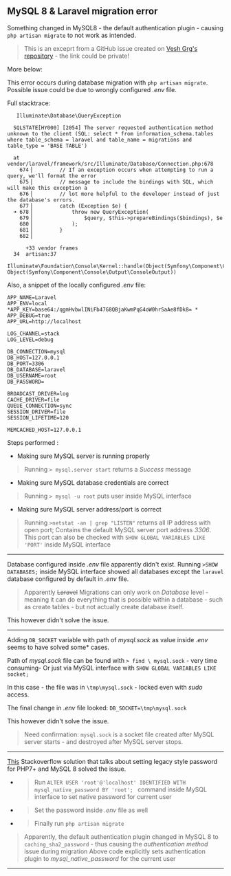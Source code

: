 ## MySQL 8 & Laravel migration error

Something changed in MySQL8 - the default authentication plugin - causing `php artisan migrate` to not work as intended.

> This is an exceprt from a GitHub issue created on [Vesh Grg's repository](https://github.com/VeshGrg/laravel_email_notify) - the link could be private!

More below:

This error occurs during database migration with `php artisan migrate`.
Possible issue could be due to wrongly configured *.env* file.

Full stacktrace:

```
   Illuminate\Database\QueryException 

  SQLSTATE[HY000] [2054] The server requested authentication method unknown to the client (SQL: select * from information_schema.tables where table_schema = laravel and table_name = migrations and table_type = 'BASE TABLE')

  at vendor/laravel/framework/src/Illuminate/Database/Connection.php:678
    674▕         // If an exception occurs when attempting to run a query, we'll format the error
    675▕         // message to include the bindings with SQL, which will make this exception a
    676▕         // lot more helpful to the developer instead of just the database's errors.
    677▕         catch (Exception $e) {
  ➜ 678▕             throw new QueryException(
    679▕                 $query, $this->prepareBindings($bindings), $e
    680▕             );
    681▕         }
    682▕ 

      +33 vendor frames 
  34  artisan:37
      Illuminate\Foundation\Console\Kernel::handle(Object(Symfony\Component\Console\Input\ArgvInput), Object(Symfony\Component\Console\Output\ConsoleOutput))
```

Also, a snippet of the locally configured *.env* file:

```
APP_NAME=Laravel
APP_ENV=local
*APP_KEY=base64:/qgmHvbwlINiFb47G8QBjaKwmPqG4oW0hrSaAe8fDk8= *
APP_DEBUG=true
APP_URL=http://localhost

LOG_CHANNEL=stack
LOG_LEVEL=debug

DB_CONNECTION=mysql
DB_HOST=127.0.0.1
DB_PORT=3306
DB_DATABASE=laravel
DB_USERNAME=root
DB_PASSWORD=

BROADCAST_DRIVER=log
CACHE_DRIVER=file
QUEUE_CONNECTION=sync
SESSION_DRIVER=file
SESSION_LIFETIME=120

MEMCACHED_HOST=127.0.0.1 
```
Steps performed :

- Making sure MySQL server is running properly
> Running `> mysql.server start` returns a *Success* message

- Making sure MySQL database credentials are correct
> Running `> mysql -u root` puts user inside MySQL interface

- Making sure MySQL server address/port is correct
> Running `>netstat -an | grep "LISTEN"` returns all IP address with open port; Contains the default MySQL server port address *3306*. This port can also be checked with `SHOW GLOBAL VARIABLES LIKE 'PORT'` inside MySQL interface


---

Database configured inside *.env* file apparently didn't exist.
Running `>SHOW DATABASES;` inside MySQL interface showed all databases except the `laravel` database configured by default in *.env* file.
> Apparently ~~Laravel~~ Migrations can only work on *Database* level - meaning it can do everything that is possible within a database - such as create tables - but not actually create database itself.

This however didn't solve the issue.

---

Adding `DB_SOCKET` variable with path of *mysql.sock* as value inside *.env* seems to have solved some* cases.

Path of *mysql.sock* file can be found with `> find \ mysql.sock` - very time consuming-
Or just via MySQL interface with `SHOW GLOBAL VARIABLES LIKE socket;`

In this case - the file was in `\tmp\mysql.sock` - locked even with *sudo* access.

The final change in *.env* file looked:
`DB_SOCKET=\tmp\mysql.sock`

This however didn't solve the issue.

> Need confirmation: `mysql.sock` is a socket file created after MySQL server starts - and destroyed after MySQL server stops.

---

[This](https://stackoverflow.com/questions/50547724/how-to-resolve-the-error-sql-authentication-method-unknown-in-laravel-mysql) Stackoverflow solution that talks about setting legacy style password for PHP7+ and MySQL 8 solved the issue.

- >  Run `ALTER USER 'root'@'localhost' IDENTIFIED WITH mysql_native_password BY 'root'; ` command inside MySQL interface to set native password for current user
- > Set the password inside *.env* file as well
- > Finally run `php artisan migrate`

> Apparently, the default authentication plugin changed in MySQL 8 to `caching_sha2_password` - thus causing the *authentication method* issue during migration
Above code explicitly sets authentication plugin to *mysql_native_password* for the current user

---
